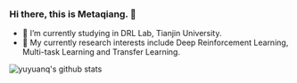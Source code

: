 ### Hi there, this is Metaqiang. 👋

- 🔭 I’m currently studying in DRL Lab, Tianjin University.
- 🌱 My currently research interests include Deep Reinforcement Learning, Multi-task Learning and Transfer Learning.

![yuyuanq's github stats](https://github-readme-stats-anuraghazra1.vercel.app/api?username=yuyuanq&show_icons=true&theme=cobalt)

<!--
**yuyuanq/yuyuanq** is a ✨ _special_ ✨ repository because its `README.md` (this file) appears on your GitHub profile.

Here are some ideas to get you started:

- 🔭 I’m currently studying ...
- 🌱 I’m currently learning ...
- 👯 I’m looking to collaborate on ...
- 🤔 I’m looking for help with ...
- 💬 Ask me about ...
- 📫 How to reach me: ...
- 😄 Pronouns: ...
- ⚡ Fun fact: ...
-->
